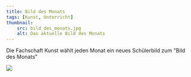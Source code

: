 ```yaml
---
title: Bild des Monats
tags: [Kunst, Unterricht]
thumbnail: 
    src: bild_des_monats.jpg
    alt: Das aktuelle Bild des Monats
---
```

<p>Die Fachschaft Kunst wählt jeden Monat ein neues Schülerbild zum "Bild des Monats"</p>

<img src="/images/bild_des_monats.jpg"></img>
